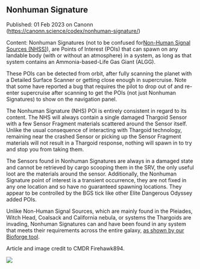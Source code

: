 ## Nonhuman Signature

Published: 01 Feb 2023 on Canonn (https://canonn.science/codex/nonhuman-signature/)

Content: Nonhuman Signatures (not to be confused for[Non-Human Signal Sources (NHSS)](https://canonn.science/codex/non-human-signal-source/)), are Points of Interest (POIs) that can spawn on any landable body (with or without an atmosphere) in a system, as long as that system contains an Ammonia-based-Life Gas Giant (ALGG).

These POIs can be detected from orbit, after fully scanning the planet with a Detailed Surface Scanner or getting close enough in supercruise. Note that some have reported a bug that requires the pilot to drop out of and re-enter supercruise after scanning to get the POIs (not just Nonhuman Signatures) to show on the navigation panel.

The Nonhuman Signature (NHS) POI is entirely consistent in regard to its content. The NHS will always contain a single damaged Thargoid Sensor with a few Sensor Fragment materials scattered around the Sensor itself. Unlike the usual consequence of interacting with Thargoid technology, remaining near the crashed Sensor or picking up the Sensor Fragment materials will not result in a Thargoid response, nothing will spawn in to try and stop you from taking them. 

The Sensors found in Nonhuman Signatures are always in a damaged state and cannot be retrieved by cargo scooping them in the SRV, the only useful loot are the materials around the sensor. Additionally, the Nonhuman Signature point of interest is a transient occurrence, they are not fixed in any one location and so have no guaranteed spawning locations. They appear to be controlled by the BGS tick like other Elite Dangerous Odyssey added POIs. 

Unlike Non-Human Signal Sources, which are mainly found in the Pleiades, Witch Head, Coalsack and California nebula, or systems the Thargoids are invading, Nonhuman Signatures can and have been found in any system that meets their requirements across the entire galaxy, [as shown by our Bioforge tool](https://canonn-science.github.io/bioforge/?entryid=Nonhuman).

Article and image credit to CMDR Firehawk894.

![](https://canonn.science/wp-content/uploads/2023/02/Screenshot_0093-1024x576.jpg)